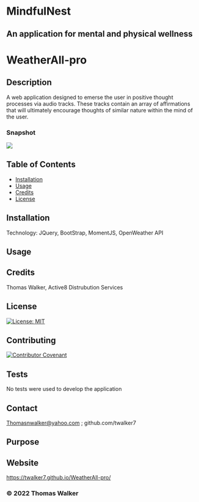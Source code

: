 # MindfulNest
## An application for mental and physical wellness 

 


# WeatherAll-pro

## Description 

 A web application designed to emerse the user in positive thought processes via audio tracks. These tracks contain an array of affirmations that will ultimately encourage thoughts of similar nature within the mind of the user. 

 ### Snapshot

![](screenshot.png)



## Table of Contents

* [Installation](#installation)
* [Usage](#usage)
* [Credits](#credits)
* [License](#license)


## Installation

Technology: JQuery, BootStrap, MomentJS, OpenWeather API

## Usage 

## Credits

Thomas Walker, Active8 Distrubution Services 

## License

[![License: MIT](https://img.shields.io/badge/License-MIT-yellow.svg)](https://opensource.org/licenses/MIT)


## Contributing

[![Contributor Covenant](https://img.shields.io/badge/Contributor%20Covenant-2.0-4baaaa.svg)](code_of_conduct.md)
    




## Tests
 No tests were used to develop the application 
        

## Contact

 Thomasnwalker@yahoo.com ; github.com/twalker7

## Purpose 


## Website 
https://twalker7.github.io/WeatherAll-pro/


 ### © 2022 Thomas Walker
